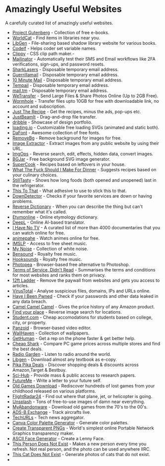 # Amazingly Useful Websites

A carefully curated list of amazingly useful websites.

- [Project Gutenberg](https://www.gutenberg.org/) - Collection of free e-books.
- [WorldCat](https://worldcat.org/) - Find items in libraries near you.
- [LibGen](https://libgen.is/) - File-sharing based shadow library website for various books.
- [Codelf](https://unbug.github.io/codelf/) - Helps coder set variable names.
- [Clippy](https://bennettfeely.com/clippy/) - CSS clip path maker.- 
- [Mailinator](https://www.mailinator.com/) - Automatically test their SMS and Email workflows like 2FA verifications, sign-ups, and password resets.
- [SharkLasers](https://www.sharklasers.com/) - Disposable temporary email address.
- [Guerrillamail](https://www.guerrillamail.com/) - Disposable temporary email address.
- [10 Minute Mail](https://10minutemail.com/) - Disposable temporary email address.
- [Tempail](https://tempail.com/) - Disposable temporary email address.
- [mail.tm](https://mail.tm/) - Disposable temporary email address.
- [WeTransfer](https://wetransfer.com/) - Send Large Files & Share Photos Online (Up to 2GB Free).
- [Wormhole](https://wormhole.app/) - Transfer files upto 10GB for free with downloadable link, no account and subscription.
- [Just The Recipe](https://www.justtherecipe.com/) - Get the recipes, minus the ads, pop-ups etc.
- [JustBeamIt](https://justbeamit.com/) - Drag-and-drop file transfer.
- [dribble](https://dribbble.com/) - Showcase of design portfolio.
- [loading.io](https://loading.io/) - Customizable free loading SVGs (animated and static both).
- [DaFont](https://www.dafont.com/) - Awesome collection of free fonts.
- [RemoveBg](https://www.remove.bg/) - Remove background for images for free.
- [Image Extractor](https://extract.pics/) - Extract images from any public website by using their URL.
- [ImgOps](https://imgops.com) - Reverse search, edit, effects, hidden data, convert images.
- [BGJar](https://bgjar.com/) - Free background SVG image generator.
- [SuperCook](https://www.supercook.com/) - Recipes based on leftovers in your house.
- [What The Fuck Should I Make For Dinner](http://www.whatthefuckshouldimakefordinner.com/) - Suggests recipes based on your culinary choices.
- [StillTasty](https://stilltasty.com/) - Shows how long foods (both opened and unopened) last in the refrigerator.
- [This To That](http://thistothat.com/) - What adhesive to use to stick this to that.
- [DownDetector](https://downdetector.com/) - Checks if your favorite services are down or having problems.
- [Reverse Dictionary](https://www.onelook.com/reverse-dictionary.shtml) - When you can describe the thing but can't remember what it's called.
- [Etymonline](https://www.etymonline.com/) - Online etymology dictionary.
- [DeepL](https://www.deepl.com/translator) - Online AI-based translator.
- [I Have No TV](https://ihavenotv.com/) - A curated list of more than 4000 documentaries that you can watch online for free.
- [animepahe](https://animepahe.com/) - Watch animes online for free.
- [IMSLP](https://imslp.org/wiki/Main_Page) - Access to free sheet music.
- [My Noise](https://mynoise.net/) - Collection of white noise.
- [Bensound](https://www.bensound.com/) - Royalty free music.
- [Hooksounds](https://www.hooksounds.com/) - Royalty free music.
- [Photopea](https://www.photopea.com/) - Browser-based free alternative to Photoshop.
- [Terms of Service, Didn't Read](https://tosdr.org/) - Summarises the terms and conditions for most websites and ranks them on privacy.
- [12ft Ladder](https://12ft.io/) - Remove the paywall from websites and gets you access to articles.
- [VirusTotal](https://www.virustotal.com/) - Analyse suspicious files, domains, IPs and URLs online.
- [Have I Been Pwned](https://haveibeenpwned.com/) - Check if your passwords and other data leaked in any data breach.
- [Camel Camel Camel](https://camelcamelcamel.com/) - Gives the price history of any Amazon product.
- [Find your place](https://www.where-is-this.com/) - Reverse image search for locations.
- [Student.com](https://www.student.com/) - Cheap accomodations for students based on college, city, or property.
- [Panzoid](https://panzoid.com/) - Browser-based video editor.
- [WallHaven](https://wallhaven.cc/) - Collection of wallpapers.
- [GetHuman](https://gethuman.com/) - Get a rep on the phone faster & get better help.
- [Cheap Shark](https://www.cheapshark.com/) - Compare PC game prices across multiple stores and find the best deals.
- [Radio Garden](http://radio.garden/) - Listen to radio around the world.
- [Libgen](https://libgen.is/) - Download almost any textbook as e-copy.
- [Pika Pika Deals](https://pikapikadeals.com/) - Discover shopping deals & discounts across Amazon,Target & Bestbuy.
- [Sci-Hub](https://sci-hub.mksa.top/) - Provide mass & public access to research papers.
- [FutureMe](https://www.futureme.org/) - Write a letter to your future self.
- [Old Games Download](https://oldgamesdownload.com/) - Rediscover hundreds of lost games from your childhood released on various platforms.
- [FlightRadar24](https://www.flightradar24.com/) - Find out where that plane, jet, or helicopter is going.
- [Unsplash](https://unsplash.com/) - Tons of free-to-use images of damn near everything.
- [MyAbandonware](https://www.myabandonware.com/) - Download old games from the 70's to the 00's.
- [ADS-B Exchange](https://globe.adsbexchange.com/) - Track aircrafts live.
- [TechURLs](https://techurls.com/) - Tech news aggregator.
- [Canva Color Palette Generator](https://www.canva.com/colors/color-palette-generator/) - Generate color palettes.
- [Create Transparent PNGs](https://onlinepngtools.com/create-transparent-png) - World's simplest online Portable Network Graphics transparency maker.
- [ASCII Face Generator](https://lenny-face-generator.textsmilies.com/) - Create a Lenny Face.
- [This Person Does Not Exist](https://thispersondoesnotexist.com/) - Makes a new person every time you refresh. Not real person, and the photo can be used anywhere IIRC.
- [This Cat Does Not Exist](https://thiscatdoesnotexist.com/) - Generate photos of cats that do not exist.
- 
